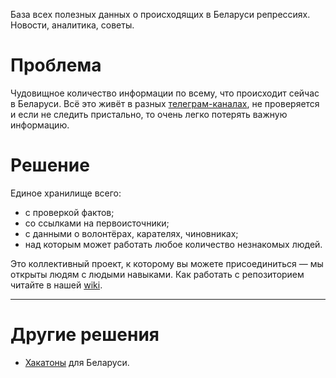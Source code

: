База всех полезных данных о происходящих в Беларуси репрессиях. Новости, аналитика, советы.

# Проблема

Чудовищное количество информации по всему, что происходит сейчас в Беларуси. Всё это живёт в разных [телеграм-каналах](https://github.com/free-belarus/info/issues/4), не проверяется и если не следить пристально, то очень легко потерять важную информацию.

# Решение

Единое хранилище всего:

- с проверкой фактов;
- со ссылками на первоисточники;
- с данными о волонтёрах, карателях, чиновниках;
- над которым может работать любое количество незнакомых людей. 

Это коллективный проект, к которому вы можете присоединиться — мы открыты людям с людыми навыками. Как работать с репозиторием читайте в нашей [wiki](https://github.com/free-belarus/info/wiki).

---

# Другие решения

- [Хакатоны](./initiatives/hackathons.md) для Беларуси.
